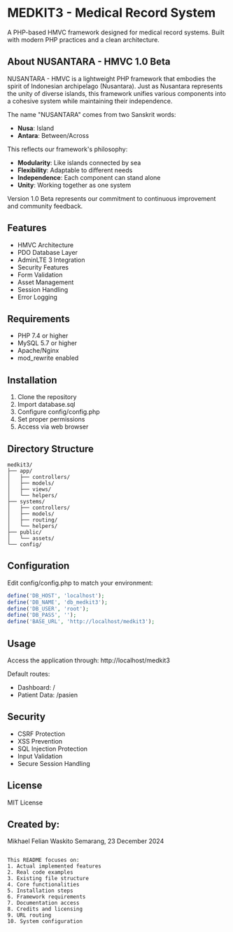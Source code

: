 # MEDKIT3 - Medical Record System

A PHP-based HMVC framework designed for medical record systems. Built with modern PHP practices and a clean architecture.

## About NUSANTARA - HMVC 1.0 Beta

NUSANTARA - HMVC is a lightweight PHP framework that embodies the spirit of Indonesian archipelago (Nusantara). Just as Nusantara represents the unity of diverse islands, this framework unifies various components into a cohesive system while maintaining their independence.

The name "NUSANTARA" comes from two Sanskrit words:
- **Nusa**: Island
- **Antara**: Between/Across

This reflects our framework's philosophy:
- **Modularity**: Like islands connected by sea
- **Flexibility**: Adaptable to different needs
- **Independence**: Each component can stand alone
- **Unity**: Working together as one system

Version 1.0 Beta represents our commitment to continuous improvement and community feedback.

## Features

- HMVC Architecture
- PDO Database Layer
- AdminLTE 3 Integration
- Security Features
- Form Validation
- Asset Management
- Session Handling
- Error Logging

## Requirements

- PHP 7.4 or higher
- MySQL 5.7 or higher
- Apache/Nginx
- mod_rewrite enabled

## Installation

1. Clone the repository
2. Import database.sql
3. Configure config/config.php
4. Set proper permissions
5. Access via web browser

## Directory Structure

```
medkit3/
├── app/
│   ├── controllers/
│   ├── models/
│   ├── views/
│   └── helpers/
├── systems/
│   ├── controllers/
│   ├── models/
│   ├── routing/
│   └── helpers/
├── public/
│   └── assets/
└── config/
```

## Configuration

Edit config/config.php to match your environment:

```php
define('DB_HOST', 'localhost');
define('DB_NAME', 'db_medkit3');
define('DB_USER', 'root');
define('DB_PASS', '');
define('BASE_URL', 'http://localhost/medkit3');
```

## Usage

Access the application through:
http://localhost/medkit3

Default routes:
- Dashboard: /
- Patient Data: /pasien

## Security

- CSRF Protection
- XSS Prevention
- SQL Injection Protection
- Input Validation
- Secure Session Handling

## License

MIT License

## Created by:

Mikhael Felian Waskito
Semarang, 23 December 2024
```

This README focuses on:
1. Actual implemented features
2. Real code examples
3. Existing file structure
4. Core functionalities
5. Installation steps
6. Framework requirements
7. Documentation access
8. Credits and licensing
9. URL routing
10. System configuration